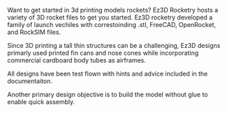 Want to get started in 3d printing models rockets? Ez3D Rocketry hosts a variety of 3D rocket files to get you started. 
Ez3D rocketry developed a family of launch vechiles with correstoinding .stl, FreeCAD, OpenRocket, and RockSIM files. 

Since 3D printing a tall thin structures can be a challenging, Ez3D designs primarly used printed fin cans and nose cones
while incorporating commercial cardboard body tubes as airframes. 

All designs have been test flown with hints and advice included in the documentaiton. 

Another primary design objective is to build the model without glue to enable quick assembly. 

